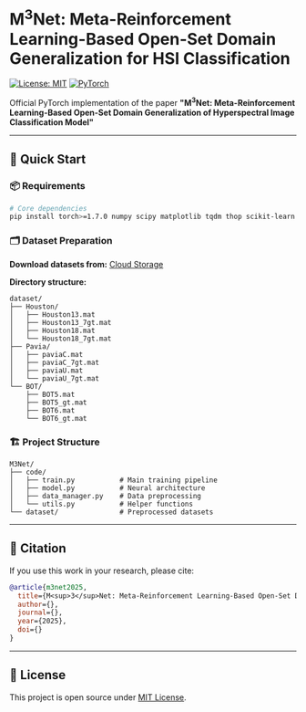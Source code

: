 
# M<sup>3</sup>Net: Meta-Reinforcement Learning-Based Open-Set Domain Generalization for HSI Classification

[![License: MIT](https://img.shields.io/badge/License-MIT-yellow.svg)](https://opensource.org/licenses/MIT)
[![PyTorch](https://img.shields.io/badge/PyTorch-≥1.7.0-red.svg)](https://pytorch.org)

Official PyTorch implementation of the paper **"M<sup>3</sup>Net: Meta-Reinforcement Learning-Based Open-Set Domain Generalization of Hyperspectral Image Classification Model"**

---

## 🚀 Quick Start

### 📦 Requirements
```bash
# Core dependencies
pip install torch>=1.7.0 numpy scipy matplotlib tqdm thop scikit-learn
```

### 🗂 Dataset Preparation
**Download datasets from:** [Cloud Storage](https://www.jianguoyun.com/p/DSs6tk4Q4pXJDBiagvMFIAA)

**Directory structure:**
```
dataset/
├── Houston/
│   ├── Houston13.mat
│   ├── Houston13_7gt.mat
│   ├── Houston18.mat
│   └── Houston18_7gt.mat
├── Pavia/
│   ├── paviaC.mat
│   ├── paviaC_7gt.mat
│   ├── paviaU.mat
│   └── paviaU_7gt.mat
└── BOT/
    ├── BOT5.mat
    ├── BOT5_gt.mat
    ├── BOT6.mat
    └── BOT6_gt.mat
```

### 🏗 Project Structure
```
M3Net/
├── code/
│   ├── train.py           # Main training pipeline
│   ├── model.py           # Neural architecture
│   ├── data_manager.py    # Data preprocessing
│   └── utils.py           # Helper functions
└── dataset/               # Preprocessed datasets
```

---

## 📖 Citation
If you use this work in your research, please cite:
```bibtex
@article{m3net2025,
  title={M<sup>3</sup>Net: Meta-Reinforcement Learning-Based Open-Set Domain Generalization for HSI Classification},
  author={},
  journal={},
  year={2025},
  doi={}
}
```

---

## 📜 License
This project is open source under [MIT License](LICENSE).
